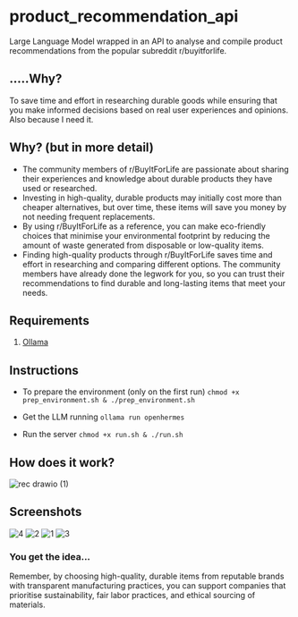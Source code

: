# product_recommendation_api
Large Language Model wrapped in an API to analyse and compile product recommendations from the popular subreddit r/buyitforlife.

## .....Why?

To save time and effort in researching durable goods while ensuring that you make informed decisions based on real user experiences and opinions. Also because I need it.

## Why? (but in more detail)

* The community members of r/BuyItForLife are passionate about sharing their experiences and knowledge about durable products they have used or researched.
* Investing in high-quality, durable products may initially cost more than cheaper alternatives, but over time, these items will save you money by not needing frequent replacements.
* By using r/BuyItForLife as a reference, you can make eco-friendly choices that minimise your environmental footprint by reducing the amount of waste generated from disposable or low-quality items.
* Finding high-quality products through r/BuyItForLife saves time and effort in researching and comparing different options. The community members have already done the legwork for you, so you can trust their recommendations to find durable and long-lasting items that meet your needs.

## Requirements

1. [Ollama](https://ollama.ai/)

## Instructions

* To prepare the environment (only on the first run)
`chmod +x prep_environment.sh & ./prep_environment.sh`

* Get the LLM running
`ollama run openhermes`

* Run the server
`chmod +x run.sh & ./run.sh`


## How does it work?

![rec drawio (1)](https://github.com/smellycloud/product_recommendation_api/assets/52908667/afb80010-f687-4d48-b189-74d0de0285d7)


## Screenshots
![4](https://github.com/smellycloud/product_recommendation_api/assets/52908667/13a6756f-b63f-40f5-8dab-8486ebc44087)
![2](https://github.com/smellycloud/product_recommendation_api/assets/52908667/195efa43-5c99-45dc-a737-c90f641a8bdb)
![1](https://github.com/smellycloud/product_recommendation_api/assets/52908667/61bc87cd-ebf5-46fd-986e-745534b3758d)
![3](https://github.com/smellycloud/product_recommendation_api/assets/52908667/b0475e64-5d48-446b-936f-d8f02af5c115)

### You get the idea...
Remember, by choosing high-quality, durable items from reputable brands with transparent manufacturing practices, you can support companies that prioritise sustainability, fair labor practices, and ethical sourcing of materials.
